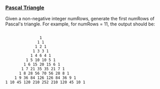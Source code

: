 ### <ins>Pascal Triangle</ins>

Given a non-negative integer numRows, generate the first numRows of Pascal's triangle. For example, for numRows = 11, the output should be:
```

               1
              1 1
             1 2 1
            1 3 3 1
           1 4 6 4 1
         1 5 10 10 5 1
        1 6 15 20 15 6 1
       1 7 21 35 35 21 7 1
      1 8 28 56 70 56 28 8 1
    1 9 36 84 126 126 84 36 9 1
1 10 45 120 210 252 210 120 45 10 1
```
